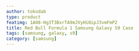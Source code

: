 ```yaml
---
author: tokodab
type: product
featimg: 1A08-Hg3T3BxrTA9mJVyHi0ipJ3vmFmP2
title: Red Bull Formula 1 Samsung Galaxy S9 Case
tags: [samsung, galaxy, s9]
category: [samsung]
---
```

